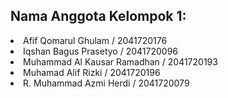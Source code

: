 <h2>Nama Anggota Kelompok 1: </h2>
<li>Afif Qomarul Ghulam / 2041720176</li>
<li>Iqshan Bagus Prasetyo / 2041720096</li>
<li>Muhammad Al Kausar Ramadhan / 2041720193</li>
<li>Muhamad Alif Rizki / 2041720196</li>
<li>R. Muhammad Azmi Herdi / 2041720079</li>